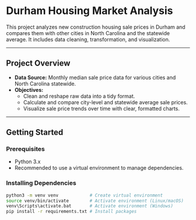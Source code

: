 # Durham Housing Market Analysis

This project analyzes new construction housing sale prices in Durham and compares them with other cities in North Carolina and the statewide average. It includes data cleaning, transformation, and visualization.

---

## Project Overview

- **Data Source:** Monthly median sale price data for various cities and North Carolina statewide.
- **Objectives:**
  - Clean and reshape raw data into a tidy format.
  - Calculate and compare city-level and statewide average sale prices.
  - Visualize sale price trends over time with clear, formatted charts.

---

## Getting Started

### Prerequisites

- Python 3.x
- Recommended to use a virtual environment to manage dependencies.

### Installing Dependencies

```bash
python3 -m venv venv            # Create virtual environment
source venv/bin/activate        # Activate environment (Linux/macOS)
venv\Scripts\activate.bat       # Activate environment (Windows)
pip install -r requirements.txt # Install packages
